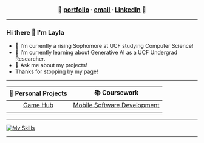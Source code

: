 

<div align="center">

###  👋  [portfolio](https://github.com/cupidtiy) ∙ [email](mailto:info.laylale@gmail.com) ∙ [LinkedIn](https://www.linkedin.com/in/laylale)  👋

</div>

_______

<!--

A simple greeting for your viewers. Add/remove/customize to your liking.

-->

### Hi there 👋 I'm Layla

- 🔭 I’m currently a rising Sophomore at UCF studying Computer Science!
- 🌱 I’m currently learning about Generative AI as a UCF Undergrad Researcher.
- 💬 Ask me about my projects!
- Thanks for stopping by my page!

 _______

<!--

Lilly: 
This is a 2 x 5 Table for you to add direct links to projects.
The pipes below have "spaces", keep the pipes, those are table edges.
Insert new projects (and links) in the space between the pipes.

-->
| 🌟 **Personal Projects** | 📚 **Coursework** |
| :---: | :---: |
| [Game Hub](https://github.com/cupidtiy/game-hub) | [Mobile Software Development](https://github.com/cupidtiy/CEN4360-mobile-software-development) |
| | |

 _______

[![My Skills](https://skillicons.dev/icons?i=java,eclipse,py,vscode,react,js,threejs,vue,nodejs,c,cpp,html,css,git)](https://skillicons.dev)

_______
